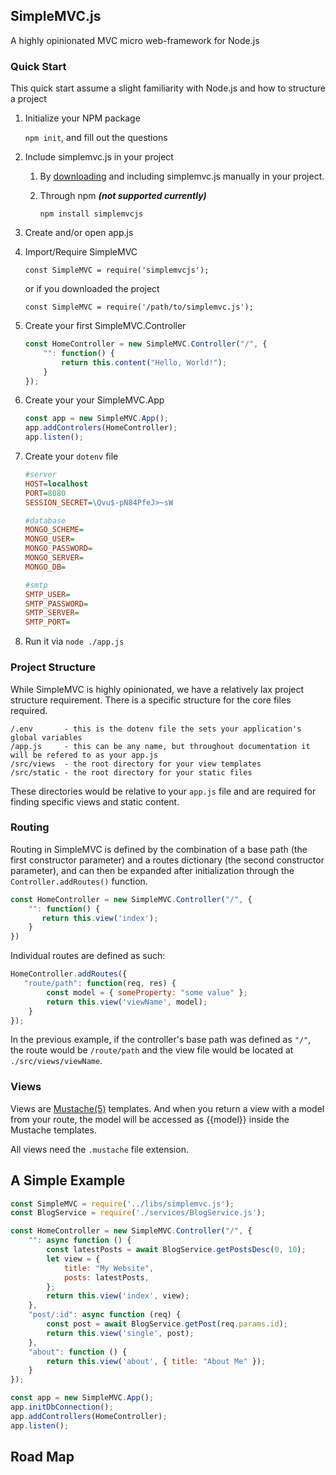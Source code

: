 ## SimpleMVC.js
A highly opinionated MVC micro web-framework for Node.js

### Quick Start
This quick start assume a slight familiarity with Node.js and how to structure a project
1. Initialize your NPM package

	`npm init`, and fill out the questions
2. Include simplemvc.js in your project
    1. By [downloading](https://raw.githubusercontent.com/jeremyaboyd/simplemvcjs/master/src/simplemvc.js) and including simplemvc.js manually in your project.
    2. Through npm ***(not supported currently)***
    
         `npm install simplemvcjs`
3. Create and/or open app.js
4. Import/Require SimpleMVC
	
	`const SimpleMVC = require('simplemvcjs');`
	
	or if you downloaded the project
	
	`const SimpleMVC = require('/path/to/simplemvc.js');`
5. Create your first SimpleMVC.Controller
	```js
	const HomeController = new SimpleMVC.Controller("/", {
	    "": function() {
	        return this.content("Hello, World!");
	    }
	});
	```
6. Create your your SimpleMVC.App
	```js
	const app = new SimpleMVC.App();
	app.addControlers(HomeController);
	app.listen();
	```
7. Create your `dotenv` file
	```ini
	#server
	HOST=localhost
	PORT=8080
	SESSION_SECRET=\Qvu$-pN84PfeJ>~sW

	#database
	MONGO_SCHEME=
	MONGO_USER=
	MONGO_PASSWORD=
	MONGO_SERVER=
	MONGO_DB=

	#smtp
	SMTP_USER=
	SMTP_PASSWORD=
	SMTP_SERVER=
	SMTP_PORT=
	```
8. Run it via `node ./app.js`

### Project Structure
While SimpleMVC is highly opinionated, we have a relatively lax project structure requirement. There is a specific structure for the core files required.
```
/.env       - this is the dotenv file the sets your application's global variables
/app.js     - this can be any name, but throughout documentation it will be refered to as your app.js
/src/views  - the root directory for your view templates
/src/static - the root directory for your static files
```
These directories would be relative to your `app.js` file and are required for finding specific views and static content.

### Routing
Routing in SimpleMVC is defined by the combination of a base path (the first constructor parameter) and a routes dictionary (the second constructor parameter), and can then be expanded after initialization through the `Controller.addRoutes()` function.
```js
const HomeController = new SimpleMVC.Controller("/", {
    "": function() {
       return this.view('index');
    }
})
```

Individual routes are defined as such:
```js
HomeController.addRoutes({
   "route/path": function(req, res) {
        const model = { someProperty: "some value" };
        return this.view('viewName', model);
    }
});
```
In the previous example, if the controller's base path was defined as `"/"`, the route would be `/route/path` and the view file would be located at `./src/views/viewName`.
### Views
Views are [Mustache(5)](https://mustache.github.io/mustache.5.html) templates. And when you return a view with a model from your route, the model will be accessed as  {{model}} inside the Mustache templates.

All views need the `.mustache` file extension.

## A Simple Example
```js
const SimpleMVC = require('../libs/simplemvc.js');
const BlogService = require('./services/BlogService.js');

const HomeController = new SimpleMVC.Controller("/", {
    "": async function () {
        const latestPosts = await BlogService.getPostsDesc(0, 10);
        let view = {
            title: "My Website",
            posts: latestPosts,
        };
        return this.view('index', view);
    },
    "post/:id": async function (req) {
        const post = await BlogService.getPost(req.params.id);
        return this.view('single', post);
    },
    "about": function () {
        return this.view('about', { title: "About Me" });
    }
});

const app = new SimpleMVC.App();
app.initDbConnection();
app.addControllers(HomeController);
app.listen();
```

## Road Map
